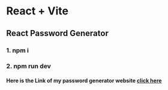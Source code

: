# React + Vite

## React Password Generator

### 1. npm i
### 2. npm run dev

#### Here is the Link of my password generator website [click here](https://password-generator-unique.netlify.app)

